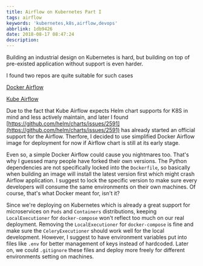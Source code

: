 ```yaml
---
title: Airflow on Kubernetes Part I
tags: airflow
keywords: 'kubernetes,k8s,airflow,devops'
abbrlink: 1db9426
date: 2018-08-17 08:47:24
description:
---
```


Building an industrial design on Kubernetes is hard, but building on top of pre-existed application without support is even harder.

I found two repos are quite suitable for such cases

[Docker Airflow](https://github.com/mumoshu/kube-airflow)

[Kube Airflow](https://github.com/mumoshu/kube-airflow)

Due to the fact that Kube Airflow expects Helm chart supports for K8S in mind and less actively maintain, and later I found [https://github.com/helm/charts/issues/2591](https://github.com/helm/charts/issues/2591) has already started an official support for the Airflow. Therfore, I decided to use simplified Docker Airflow image for deployment for now if Airflow chart is still at its early stage.

Even so, a simple Docker Airflow could cause you nightmares too. That's why I guessed many people have forked their own versions. The Python dependencies are not specifically locked into the `Dockerfile`, so basically when building an image will install the latest version first which might crash Airflow application. I suggest to lock the specific version to make sure every developers will consume the same environments on their own machines. Of course, that's what Docker meant for, isn't it?

Since we're deploying on Kubernetes which is already a great support for microservices on `Pods` and `Containers` distributions, keeping `LocalExecutioner` for `docker-compose` won't reflect too much on our real deployment. Removing the `LocalExecutioner` for `docker-compose` is fine and make sure the `CeleryExecutioner` should work well for the local  development. However, I suggest to have environment variables put into files like `.env` for better management of keys instead of hardcoded. Later on, we could `.gitignore` these files and deploy more freely for  different environments setting on machines.
